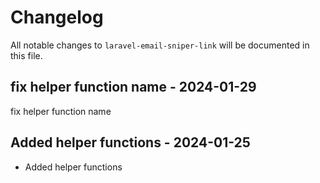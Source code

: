 # Changelog

All notable changes to `laravel-email-sniper-link` will be documented in this file.

## fix helper function name - 2024-01-29

fix helper function name

## Added helper functions - 2024-01-25

- Added helper functions

